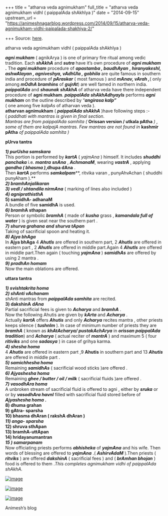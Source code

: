 +++
title = "atharva veda agnimukham"
full_title = "atharva veda agnimukham vidhI ( paippalAda shAkhIya )"
date = "2014-09-15"
upstream_url = "https://animeshnagarblog.wordpress.com/2014/09/15/atharva-veda-agnimukham-vidhi-paipalada-shakhiya-2/"

+++
Source: [here](https://animeshnagarblog.wordpress.com/2014/09/15/atharva-veda-agnimukham-vidhi-paipalada-shakhiya-2/).

atharva veda agnimukham vidhI ( paippalAda shAkhIya )

***agni mukham*** ( agnikArya ) is one of primary fire ritual among
vedic tradition. Each ***shAkhA*** and ***sutra*** have it’s own
procedure of ***agni mukham* .** The ***agni mukham*** procedure of
***apastamba , baudhAyan*** ***, hiranyakeshI, ashwAlayan , agniveshya,
vAdhUla , gobhila*** are quite famous in southern india and procedure of
***pAraskar*** ( most famous ) and ***mAnav, vArah ,***( only among
***mOdhA bramhins*** of ***gujrAt***) are well famed in northern
india.  
***paippalAda*** and ***shaunak*** ***shAkhA*** of atharva veda have
there independent procedure of **agni mukham**. ***paippalAda***
***shAkhAdhyayIs*** performs ***agni mukham*** on the outline described
by “***angirasa kalp”***  
( one among five *kalpAs* of atharvan veda ).  
****atharvan agnimukham**** ( ***paippalAda shAkhA*** )have following
steps :-  
( *paddhati with mantras is given in final section.*  
*Mantras are from paippalAda samhita (* ****Orissan version / utkala
pAtha**** *) , some of them are kalpajA mantras. Few mantras are not
found in* ****kashmir pAtha**** *of paippalAda samhita )*

****pUrva tantra****

***1) purUsha samskara***  
This portion is performed by ***kartA*** ( *yajmAna* ) himself. It
includes ***shuddhi panchaka*** i.e. ***mantra*** ***snAna*** ,
***AchmanaM***, wearing ***vastrA*** , applying ***gandha ( bhasma
)*****,dhupa dAna** .  
Then ***kartA*** performs ***samkalpam*****, ritvika varan ,
punyAhvAchan ( shuddhi punyAham ).**  
***2) bramhAnjalikaran***  
***3) vedI / shtandila nirmAna*** ( marking of lines also included )  
***4) agniprathisthA***  
**5) samidhA- adhanaM**  
A bundle of five **samidhA** is used.  
***6) bramh*****A sthapan**  
Person or symbolic ***bramhA*** ( made of ***kusha*** grass ,
***kamandala full of water*** ) is given seat near the southern part .  
***7) shurva grahana*** ***and shurva tA******pan***  
Taking of sacrificial spoon and heating it.  
***8) Ajya bhAga***  
In **Ajya bhAga** 4 ***AhutIs*** are offered in southern part, 2
***AhutIs*** are offered in eastern part , 2 ***AhutIs*** are offered in
middle part.Again 4 ***AhutIs*** are offered in middle part.Then again (
touching ***yajmAna*** ) ***samidhAs*** are offered by using 2 mantra
.  
***9) pradhAn homam***  
Now the main oblations are offered.

****uttara tantra****

***1) svishtakrita homa***  
***2) shAnti vAchanam***  
shAnti mantras from ***paippalAda samhita*** are recited.  
**3) dakshinA** ***dAna***  
Partial sacrificial fees is given to ***Acharya*** and ***bramhA*** .  
Now the following Ahutis are given by ***kArta*** and ***Acharya*** .  
Actually ***kartA*** offers ***Ahutis*** and only ***Acharya*** recites
mantra , other priests keeps silence ( ***tushnIm*** ). In case of
minimum number of priests they are ***bramhA*** ( known as
***khAtAcharya/ pustakAchArya*** in ***orissan paippalAda tradition***)
and ***Acharya*** ( actual reciter of ***mantrA*** ) and maximum 5 (
four ***ritiviks*** and one ***sadasya*** ) in case of grihya karma.  
***4) shesha homa***  
4 ***Ahutis*** are offered in eastern part ,9 **Ahutis** in southern
part and 13 ***Ahutis*** are offered in middle part .  
***5) samichhesha homa***  
Remaining ***samidhAs*** ( sacrificial wood sticks )are offered .  
***6) Ajyashesha homa***  
Remaining ***ghee / butter / oil / milk*** ( sacrificial fluids )are
offered .  
***7) vasodhAra homa***  
A unbroken stream of sacrificial fluid is offered to agni , either by
***sruka*** or or by ***vasodhAra havnI*** filled with sacrificial
fluid stored before of ***Ajyashesha homa* .**  
**8) dhuma grahan**  
**9) gAtra- sparsha**  
**10) bhasma dhAran ( rakshA dhAran )**  
*****11) anga- sparsha*****  
**12) shruva sthApan**  
**13) bramhA-uttApan**  
**14) hridayanumantran**  
***15 ) samarpanam***  
Now officiating priests performs ***abhisheka*** of ***yajmAna*** and
his wife. Then words of blessing are offered to ***yajmAna*** .(
***AshirvAdaM*** ).Then priests ( ***ritviks*** ) are offered
***dakshinA*** ( sacrificial fees ) and ( ***brAmhan bhojan*** ) food is
offered to them .*This completes agnimukham vidhi of paippalAda shAkhA.*

[![image](https://animeshnagarblog.files.wordpress.com/2014/09/wpid-img_20140913_2057022.jpg?w=700 "IMG_20140913_205702.JPG")](https://animeshnagarblog.files.wordpress.com/2014/09/wpid-img_20140913_2057022.jpg)

[![image](https://animeshnagarblog.files.wordpress.com/2014/09/wpid-img_20140913_2055081.jpg?w=700 "IMG_20140913_205508.JPG")](https://animeshnagarblog.files.wordpress.com/2014/09/wpid-img_20140913_2055081.jpg)

[![image](https://animeshnagarblog.files.wordpress.com/2014/09/wpid-img_20140913_2058032.jpg?w=700 "IMG_20140913_205803.JPG")](https://animeshnagarblog.files.wordpress.com/2014/09/wpid-img_20140913_2058032.jpg)

Animesh’s blog

